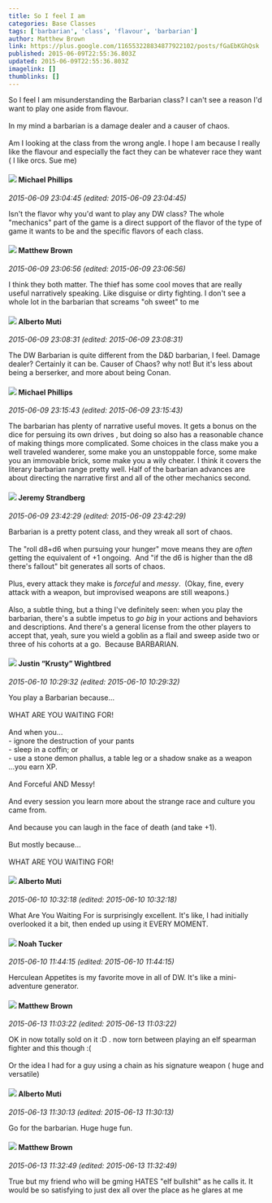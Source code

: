 ```yaml
---
title: So I feel I am
categories: Base Classes
tags: ['barbarian', 'class', 'flavour', 'barbarian']
author: Matthew Brown
link: https://plus.google.com/116553228834877922102/posts/fGaEbKGhQsk
published: 2015-06-09T22:55:36.803Z
updated: 2015-06-09T22:55:36.803Z
imagelink: []
thumblinks: []
---
```


So I feel I am misunderstanding the Barbarian class? I can&#39;t see a reason I&#39;d want to play one aside from flavour. <br /><br />In my mind a barbarian is a damage dealer and a causer of chaos. <br /><br />Am I looking at the class from the wrong angle. I hope I am because I really like the flavour and especially the fact they can be whatever race they want ( I like orcs. Sue me)<br />
<div id='comment z12pype4plntvhtj404cddb5klbbxhzwzy00k'>
  <h4><img src='{{site.baseurl}}//images/avatars/118259119150230982431_photo.jpg'> Michael Phillips</h4>
      <p><cite>2015-06-09 23:04:45 (edited: 2015-06-09 23:04:45)</cite></p>
        <p>Isn&#39;t the flavor why you&#39;d want to play any DW class? The whole &quot;mechanics&quot; part of the game is a direct support of the flavor of the type of game it wants to be and the specific flavors of each class.</p>
</div>
        

<div id='comment z12pype4plntvhtj404cddb5klbbxhzwzy00k'>
  <h4><img src='{{site.baseurl}}//images/avatars/116553228834877922102_photo.jpg'> Matthew Brown</h4>
      <p><cite>2015-06-09 23:06:56 (edited: 2015-06-09 23:06:56)</cite></p>
        <p>I think they both matter. The thief has some cool moves that are really useful narratively speaking. Like disguise or dirty fighting. I don&#39;t see a whole lot in the barbarian that screams &quot;oh sweet&quot; to me</p>
</div>
        

<div id='comment z12pype4plntvhtj404cddb5klbbxhzwzy00k'>
  <h4><img src='{{site.baseurl}}//images/avatars/115787882201313683519_photo.jpg'> Alberto Muti</h4>
      <p><cite>2015-06-09 23:08:31 (edited: 2015-06-09 23:08:31)</cite></p>
        <p>The DW Barbarian is quite different from the D&amp;D barbarian, I feel. Damage dealer? Certainly it can be. Causer of Chaos? why not! But it&#39;s less about being a berserker, and more about being Conan.</p>
</div>
        

<div id='comment z12pype4plntvhtj404cddb5klbbxhzwzy00k'>
  <h4><img src='{{site.baseurl}}//images/avatars/118259119150230982431_photo.jpg'> Michael Phillips</h4>
      <p><cite>2015-06-09 23:15:43 (edited: 2015-06-09 23:15:43)</cite></p>
        <p>The barbarian has plenty of narrative useful moves. It gets a bonus on the dice for persuing its own drives , but doing so also has a reasonable chance of making things more complicated. Some choices in the class make you a well traveled wanderer, some make you an unstoppable force, some make you an immovable brick, some make you a wily cheater. I think it covers the literary barbarian range pretty well. Half of the barbarian advances are about directing the narrative first and all of the other mechanics second. </p>
</div>
        

<div id='comment z12pype4plntvhtj404cddb5klbbxhzwzy00k'>
  <h4><img src='{{site.baseurl}}//images/avatars/102595580176380683252_photo.jpg'> Jeremy Strandberg</h4>
      <p><cite>2015-06-09 23:42:29 (edited: 2015-06-09 23:42:29)</cite></p>
        <p>Barbarian is a pretty potent class, and they wreak all sort of chaos.<br /><br />The &quot;roll d8+d6 when pursuing your hunger&quot; move means they are <i>often</i> getting the equivalent of +1 ongoing.  And &quot;if the d6 is higher than the d8 there&#39;s fallout&quot; bit generates all sorts of chaos.<br /><br />Plus, every attack they make is <i>forceful</i> and <i>messy</i>.  (Okay, fine, every attack with a weapon, but improvised weapons are still weapons.)<br /><br />Also, a subtle thing, but a thing I&#39;ve definitely seen: when you play the barbarian, there&#39;s a subtle impetus to <i>go big</i> in your actions and behaviors and descriptions. And there&#39;s a general license from the other players to accept that, yeah, sure you wield a goblin as a flail and sweep aside two or three of his cohorts at a go.  Because BARBARIAN.</p>
</div>
        

<div id='comment z12pype4plntvhtj404cddb5klbbxhzwzy00k'>
  <h4><img src='{{site.baseurl}}//images/avatars/116619544191940331555_photo.jpg'> Justin “Krusty” Wightbred</h4>
      <p><cite>2015-06-10 10:29:32 (edited: 2015-06-10 10:29:32)</cite></p>
        <p>You play a Barbarian because...<br /><br />WHAT ARE YOU WAITING FOR!<br /><br />And when you...<br />- ignore the destruction of your pants<br />- sleep in a coffin; or<br />- use a stone demon phallus, a table leg or a shadow snake as a weapon<br />...you earn XP.<br /><br />And Forceful AND Messy!<br /><br />And every session you learn more about the strange race and culture you came from.<br /><br />And because you can laugh in the face of death (and take +1).<br /><br />But mostly because...<br /><br />WHAT ARE YOU WAITING FOR!</p>
</div>
        

<div id='comment z12pype4plntvhtj404cddb5klbbxhzwzy00k'>
  <h4><img src='{{site.baseurl}}//images/avatars/115787882201313683519_photo.jpg'> Alberto Muti</h4>
      <p><cite>2015-06-10 10:32:18 (edited: 2015-06-10 10:32:18)</cite></p>
        <p>What Are You Waiting For is surprisingly excellent. It&#39;s like, I had initially overlooked it a bit, then ended up using it EVERY MOMENT.  </p>
</div>
        

<div id='comment z12pype4plntvhtj404cddb5klbbxhzwzy00k'>
  <h4><img src='{{site.baseurl}}//images/avatars/107427721230797057337_photo.jpg'> Noah Tucker</h4>
      <p><cite>2015-06-10 11:44:15 (edited: 2015-06-10 11:44:15)</cite></p>
        <p>Herculean Appetites is my favorite move in all of DW. It&#39;s like a mini-adventure generator.</p>
</div>
        

<div id='comment z12pype4plntvhtj404cddb5klbbxhzwzy00k'>
  <h4><img src='{{site.baseurl}}//images/avatars/116553228834877922102_photo.jpg'> Matthew Brown</h4>
      <p><cite>2015-06-13 11:03:22 (edited: 2015-06-13 11:03:22)</cite></p>
        <p>OK in now totally sold on it :D . now torn between playing an elf spearman fighter and this though :(<br /><br />Or the idea I had for a guy using a chain as his signature weapon ( huge and versatile)</p>
</div>
        

<div id='comment z12pype4plntvhtj404cddb5klbbxhzwzy00k'>
  <h4><img src='{{site.baseurl}}//images/avatars/115787882201313683519_photo.jpg'> Alberto Muti</h4>
      <p><cite>2015-06-13 11:30:13 (edited: 2015-06-13 11:30:13)</cite></p>
        <p>Go for the barbarian. Huge huge fun.</p>
</div>
        

<div id='comment z12pype4plntvhtj404cddb5klbbxhzwzy00k'>
  <h4><img src='{{site.baseurl}}//images/avatars/116553228834877922102_photo.jpg'> Matthew Brown</h4>
      <p><cite>2015-06-13 11:32:49 (edited: 2015-06-13 11:32:49)</cite></p>
        <p>True but my friend who will be gming HATES  &quot;elf bullshit&quot; as he calls it. It would be so satisfying to just dex all over the place as he glares at me</p>
</div>
        